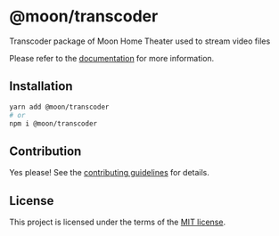 # @moon/transcoder

Transcoder package of Moon Home Theater used to stream video files

Please refer to the [documentation](./docs) for more information.

## Installation

```sh
yarn add @moon/transcoder
# or
npm i @moon/transcoder
```

## Contribution

Yes please! See the
[contributing guidelines](https://github.com/moon-software-team/moon-home-theater/blob/master/CONTRIBUTING.md)
for details.

## License

This project is licensed under the terms of the
[MIT license](https://github.com/moon-software-team/moon-home-theater/blob/master/LICENSE).
